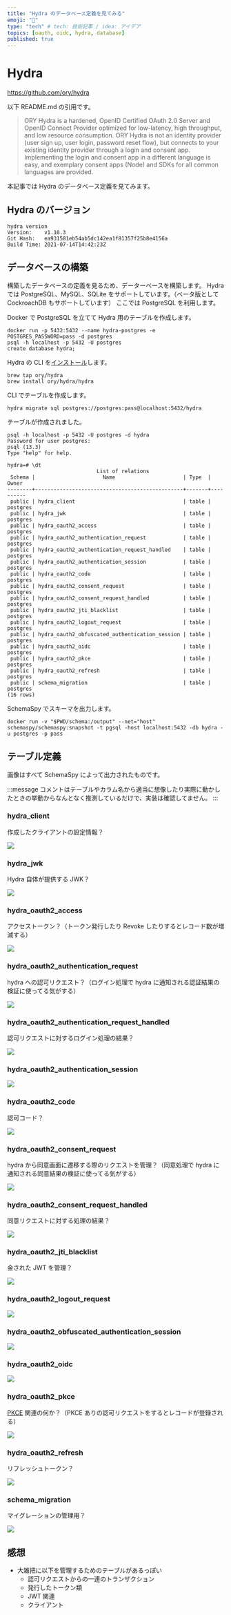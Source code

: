 ```yaml
---
title: "Hydra のデータベース定義を見てみる"
emoji: "📝"
type: "tech" # tech: 技術記事 / idea: アイデア
topics: [oauth, oidc, hydra, database]
published: true
---
```


# Hydra

https://github.com/ory/hydra

以下 README.md の引用です。

> ORY Hydra is a hardened, OpenID Certified OAuth 2.0 Server and OpenID Connect Provider optimized for low-latency, high throughput, and low resource consumption. ORY Hydra is not an identity provider (user sign up, user login, password reset flow), but connects to your existing identity provider through a login and consent app. Implementing the login and consent app in a different language is easy, and exemplary consent apps (Node) and SDKs for all common languages are provided.

本記事では Hydra のデータベース定義を見てみます。

## Hydra のバージョン

```
hydra version
Version:    v1.10.3
Git Hash:   ea931581eb54ab5dc142ea1f81357f25b8e4156a
Build Time: 2021-07-14T14:42:23Z
```

## データベースの構築

構築したデータベースの定義を見るため、データーベースを構築します。
Hydra では PostgreSQL、MySQL、SQLite をサポートしています。（ベータ版として CockroachDB もサポートしています）
ここでは PostgreSQL を利用します。

Docker で PostgreSQL を立てて Hydra 用のテーブルを作成します。

```
docker run -p 5432:5432 --name hydra-postgres -e POSTGRES_PASSWORD=pass -d postgres
psql -h localhost -p 5432 -U postgres
create database hydra;
```

Hydra の CLI を[インストール](https://www.ory.sh/hydra/docs/install#macos)します。

```
brew tap ory/hydra
brew install ory/hydra/hydra
```

CLI でテーブルを作成します。

```
hydra migrate sql postgres://postgres:pass@localhost:5432/hydra
```

テーブルが作成されました。

```
psql -h localhost -p 5432 -U postgres -d hydra
Password for user postgres: 
psql (13.3)
Type "help" for help.

hydra=# \dt
                             List of relations
 Schema |                      Name                      | Type  |  Owner   
--------+------------------------------------------------+-------+----------
 public | hydra_client                                   | table | postgres
 public | hydra_jwk                                      | table | postgres
 public | hydra_oauth2_access                            | table | postgres
 public | hydra_oauth2_authentication_request            | table | postgres
 public | hydra_oauth2_authentication_request_handled    | table | postgres
 public | hydra_oauth2_authentication_session            | table | postgres
 public | hydra_oauth2_code                              | table | postgres
 public | hydra_oauth2_consent_request                   | table | postgres
 public | hydra_oauth2_consent_request_handled           | table | postgres
 public | hydra_oauth2_jti_blacklist                     | table | postgres
 public | hydra_oauth2_logout_request                    | table | postgres
 public | hydra_oauth2_obfuscated_authentication_session | table | postgres
 public | hydra_oauth2_oidc                              | table | postgres
 public | hydra_oauth2_pkce                              | table | postgres
 public | hydra_oauth2_refresh                           | table | postgres
 public | schema_migration                               | table | postgres
(16 rows)
```

SchemaSpy でスキーマを出力します。

```
docker run -v "$PWD/schema:/output" --net="host" schemaspy/schemaspy:snapshot -t pgsql -host localhost:5432 -db hydra -u postgres -p pass
```


## テーブル定義

画像はすべて SchemaSpy によって出力されたものです。

:::message
コメントはテーブルやカラム名から適当に想像したり実際に動かしたときの挙動からなんとなく推測しているだけで、実装は確認してません。
:::

### hydra_client

作成したクライアントの設定情報？

![](/images/hydra_client.1degree.png)

### hydra_jwk

Hydra 自体が提供する JWK？

![](/images/hydra_jwk.1degree.png)

### hydra_oauth2_access

アクセストークン？（トークン発行したり Revoke したりするとレコード数が増減する）

![](/images/hydra_oauth2_access.1degree.png)

### hydra_oauth2_authentication_request

hydra への認可リクエスト？（ログイン処理で hydra に通知される認証結果の検証に使ってる気がする）

![](/images/hydra_oauth2_authentication_req_15aeee6c.1degree.png)

### hydra_oauth2_authentication_request_handled

認可リクエストに対するログイン処理の結果？

![](/images/hydra_oauth2_authentication_req_15aeee6c.1degree.png)

### hydra_oauth2_authentication_session

![](/images/hydra_oauth2_authentication_session.1degree.png)

### hydra_oauth2_code

認可コード？

![](/images/hydra_oauth2_code.1degree.png)

### hydra_oauth2_consent_request

hydra から同意画面に遷移する際のリクエストを管理？（同意処理で hydra に通知される同意結果の検証に使ってる気がする）

![](/images/hydra_oauth2_consent_request.1degree.png)

### hydra_oauth2_consent_request_handled

同意リクエストに対する処理の結果？

![](/images/hydra_oauth2_consent_request_handled.1degree.png)

### hydra_oauth2_jti_blacklist

金された JWT を管理？

![](/images/hydra_oauth2_jti_blacklist.1degree.png)

### hydra_oauth2_logout_request

![](/images/hydra_oauth2_logout_request.1degree.png)

### hydra_oauth2_obfuscated_authentication_session

![](/images/hydra_oauth2_obfuscated_authent_1c0b8da3.1degree.png)

### hydra_oauth2_oidc

![](/images/hydra_oauth2_oidc.1degree.png)

### hydra_oauth2_pkce

[PKCE](https://datatracker.ietf.org/doc/html/rfc7636) 関連の何か？（PKCE ありの認可リクエストをするとレコードが登録される）

![](/images/hydra_oauth2_pkce.1degree.png)

### hydra_oauth2_refresh

リフレッシュトークン？

![](/images/hydra_oauth2_refresh.1degree.png)

### schema_migration

マイグレーションの管理用？

![](/images/schema_migration.1degree.png)

## 感想

* 大雑把に以下を管理するためのテーブルがあるっぽい
  * 認可リクエストからの一連のトランザクション
  * 発行したトークン類
  * JWT 関連
  * クライアント
